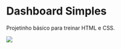# Dashboard Simples
<p>Projetinho básico para treinar HTML e CSS.</p>
<img src="https://github.com/user-attachments/assets/e8760f3f-62ec-4835-bbb6-7a8f1066a6d0">
